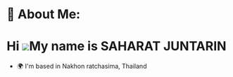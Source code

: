 # 💫 About Me:
Hi ![](https://user-images.githubusercontent.com/18350557/176309783-0785949b-9127-417c-8b55-ab5a4333674e.gif)My name is SAHARAT JUNTARIN
========================================================================================================================================

* 🌍  I'm based in Nakhon ratchasima, Thailand
